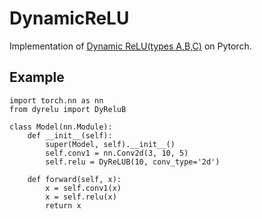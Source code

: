 # DynamicReLU
Implementation of [Dynamic ReLU(types A,B,C)](https://arxiv.org/abs/2003.10027) on Pytorch.

## Example
```
import torch.nn as nn
from dyrelu import DyReluB

class Model(nn.Module):
    def __init__(self):
        super(Model, self).__init__()
        self.conv1 = nn.Conv2d(3, 10, 5)
        self.relu = DyReLUB(10, conv_type='2d')

    def forward(self, x):
        x = self.conv1(x)
        x = self.relu(x)
        return x
```
